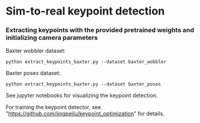 # Sim-to-real keypoint detection

### Extracting keypoints with the provided pretrained weights and initializing camera parameters
Baxter wobbler dataset:

```
python extract_keypoints_baxter.py --dataset baxter_wobbler
```
Baxter poses dataset:

```
python extract_keypoints_baxter.py --dataset baxter_poses
```

See jupyter notebooks for visualizing the keypoint detection.


For training the keypoint detector, see "https://github.com/jingpeilu/keypoint_optimization" for details. 
